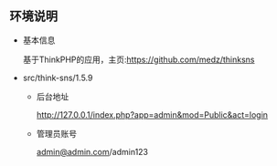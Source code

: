 ## 环境说明

* 基本信息

  基于ThinkPHP的应用，主页:https://github.com/medz/thinksns

* src/think-sns/1.5.9

  * 后台地址

    http://127.0.0.1/index.php?app=admin&mod=Public&act=login

  * 管理员账号

    admin@admin.com/admin123




